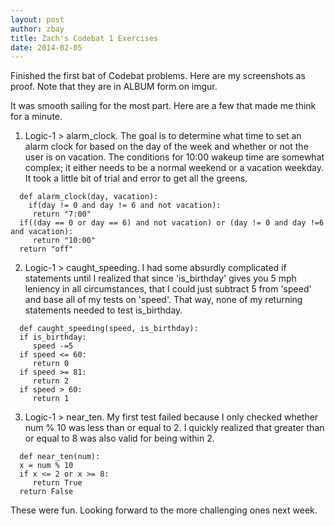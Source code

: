 ```yaml
---
layout: post
author: zbay
title: Zach's Codebat 1 Exercises
date: 2014-02-05
---
```


Finished the first bat of Codebat problems. <a src = http://imgur.com/a/3vNEv#0>Here are my screenshots as proof</a>. Note that they are in ALBUM form on imgur.


It was smooth sailing for the most part. Here are a few that made me think for a minute.

1. Logic-1 > alarm_clock. The goal is to determine what time to set an alarm clock for based on the day of the week and whether or not the user is on vacation.
The conditions for 10:00 wakeup time are somewhat complex; it either needs to be a normal weekend or a vacation weekday. It took a little bit of trial and error to get all the greens.

```
  def alarm_clock(day, vacation):
    if(day != 0 and day != 6 and not vacation):
     return "7:00"
  if((day == 0 or day == 6) and not vacation) or (day != 0 and day !=6 and vacation):
     return "10:00"
  return "off"
```
  
2. Logic-1 > caught_speeding. I had some absurdly complicated if statements until I realized that since 'is_birthday' gives you 5 mph leniency in all circumstances, that I could just subtract 5 from 'speed' and base all of my tests on 'speed'. That way, none of my returning statements needed to test is_birthday.

```
  def caught_speeding(speed, is_birthday):
  if is_birthday:
     speed -=5
  if speed <= 60:
     return 0
  if speed >= 81:
     return 2
  if speed > 60:
     return 1
```
     
3. Logic-1 > near_ten. My first test failed because I only checked whether num % 10 was less than or equal to 2. I quickly realized that greater than or equal to 8 was also valid for being within 2.
```
  def near_ten(num):
  x = num % 10
  if x <= 2 or x >= 8:
     return True
  return False
```

These were fun. Looking forward to the more challenging ones next week.
